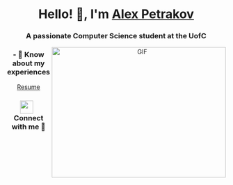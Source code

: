 <h1 align="center">Hello! 👋, I'm <a href="https://www.linkedin.com/in/alex-petrakov-192836209/" target="blank">
Alex Petrakov</a></h1>
<h3 align="center">A passionate Computer Science student at the UofC </h3>

<a target="_blank" align="center">
  <img align="right" top="500" height="300" width="400" alt="GIF" src="https://media.giphy.com/media/SWoSkN6DxTszqIKEqv/giphy.gif">
</a>

<div align="center">
	<h3>- 📄 Know about my experiences </h3>
	<a href="https://github.com/AlekseyPetrakov" target="blank">Resume</a>
</div>



<h3 align="center" > <img src="https://media.giphy.com/media/iY8CRBdQXODJSCERIr/giphy.gif" width="30" height="30" style="margin-right: 10px;">Connect with me 🤝 </h3>

<p align="center">


</p>


